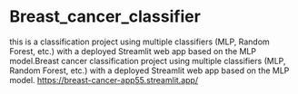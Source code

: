 # Breast_cancer_classifier
this is  a classification project using multiple classifiers (MLP, Random Forest, etc.) with a deployed Streamlit web app based on the MLP model.Breast cancer classification project using multiple classifiers (MLP, Random Forest, etc.) with a deployed Streamlit web app based on the MLP model.
https://breast-cancer-app55.streamlit.app/
